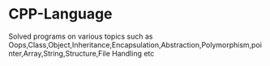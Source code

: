 # CPP-Language
Solved programs on various topics such as Oops,Class,Object,Inheritance,Encapsulation,Abstraction,Polymorphism,pointer,Array,String,Structure,File Handling etc
